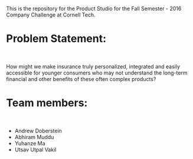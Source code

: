 This is the repository for the Product Studio for the Fall Semester - 2016 Company Challenge at Cornell Tech.

<h1>Problem Statement:</h1><br>

<p>How might we make insurance truly personalized, integrated and easily accessible for younger consumers who may not understand the long-term financial and other benefits of these often complex products?</p>

<h1>Team members:</h1><br>

<ul>
  <li>Andrew Doberstein</li>
  <li>Abhiram Muddu</li>
  <li>Yuhanze Ma</li>
  <li>Utsav Utpal Vakil</li>
</ul>



